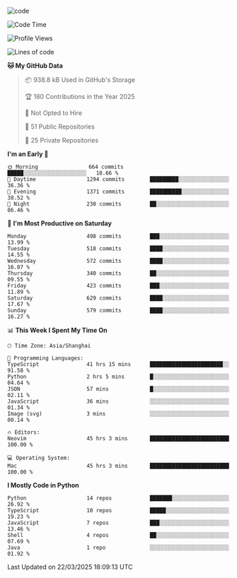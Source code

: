 
<!--
**liuyaanng/liuyaanng** is a ✨ _special_ ✨ repository because its `README.md` (this file) appears on your GitHub profile.

Here are some ideas to get you started:

- 🔭 I’m currently working on ...
- 🌱 I’m currently learning ...
- 👯 I’m looking to collaborate on ...
- 🤔 I’m looking for help with ...
- 💬 Ask me about ...
- 📫 How to reach me: ...
- 😄 Pronouns: ...
- ⚡ Fun fact: ...
-->


![code](https://cdn.jsdelivr.net/gh/liuyaanng/liuyaanng@1.0/code.gif) 

<!--START_SECTION:waka-->
![Code Time](http://img.shields.io/badge/Code%20Time-1%2C316%20hrs%207%20mins-blue)

![Profile Views](http://img.shields.io/badge/Profile%20Views-0-blue)

![Lines of code](https://img.shields.io/badge/From%20Hello%20World%20I%27ve%20Written-21.0%20million%20lines%20of%20code-blue)

**🐱 My GitHub Data** 

> 📦 938.8 kB Used in GitHub's Storage 
 > 
> 🏆 180 Contributions in the Year 2025
 > 
> 🚫 Not Opted to Hire
 > 
> 📜 51 Public Repositories 
 > 
> 🔑 25 Private Repositories 
 > 
**I'm an Early 🐤** 

```text
🌞 Morning                664 commits         █████░░░░░░░░░░░░░░░░░░░░   18.66 % 
🌆 Daytime                1294 commits        █████████░░░░░░░░░░░░░░░░   36.36 % 
🌃 Evening                1371 commits        ██████████░░░░░░░░░░░░░░░   38.52 % 
🌙 Night                  230 commits         ██░░░░░░░░░░░░░░░░░░░░░░░   06.46 % 
```
📅 **I'm Most Productive on Saturday** 

```text
Monday                   498 commits         ███░░░░░░░░░░░░░░░░░░░░░░   13.99 % 
Tuesday                  518 commits         ████░░░░░░░░░░░░░░░░░░░░░   14.55 % 
Wednesday                572 commits         ████░░░░░░░░░░░░░░░░░░░░░   16.07 % 
Thursday                 340 commits         ██░░░░░░░░░░░░░░░░░░░░░░░   09.55 % 
Friday                   423 commits         ███░░░░░░░░░░░░░░░░░░░░░░   11.89 % 
Saturday                 629 commits         ████░░░░░░░░░░░░░░░░░░░░░   17.67 % 
Sunday                   579 commits         ████░░░░░░░░░░░░░░░░░░░░░   16.27 % 
```


📊 **This Week I Spent My Time On** 

```text
🕑︎ Time Zone: Asia/Shanghai

💬 Programming Languages: 
TypeScript               41 hrs 15 mins      ███████████████████████░░   91.58 % 
Python                   2 hrs 5 mins        █░░░░░░░░░░░░░░░░░░░░░░░░   04.64 % 
JSON                     57 mins             █░░░░░░░░░░░░░░░░░░░░░░░░   02.11 % 
JavaScript               36 mins             ░░░░░░░░░░░░░░░░░░░░░░░░░   01.34 % 
Image (svg)              3 mins              ░░░░░░░░░░░░░░░░░░░░░░░░░   00.14 % 

🔥 Editors: 
Neovim                   45 hrs 3 mins       █████████████████████████   100.00 % 

💻 Operating System: 
Mac                      45 hrs 3 mins       █████████████████████████   100.00 % 
```

**I Mostly Code in Python** 

```text
Python                   14 repos            ███████░░░░░░░░░░░░░░░░░░   26.92 % 
TypeScript               10 repos            █████░░░░░░░░░░░░░░░░░░░░   19.23 % 
JavaScript               7 repos             ███░░░░░░░░░░░░░░░░░░░░░░   13.46 % 
Shell                    4 repos             ██░░░░░░░░░░░░░░░░░░░░░░░   07.69 % 
Java                     1 repo              ░░░░░░░░░░░░░░░░░░░░░░░░░   01.92 % 
```




 Last Updated on 22/03/2025 18:09:13 UTC
<!--END_SECTION:waka-->
